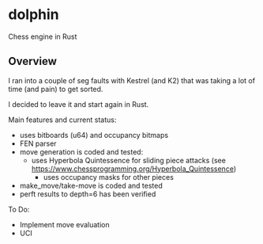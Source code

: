 # dolphin

Chess engine in Rust

## Overview

I ran into a couple of seg faults with Kestrel (and K2) that was taking a lot of time (and pain) to get sorted.

I decided to leave it and start again in Rust.

Main features and current status:

- uses bitboards (u64) and occupancy bitmaps
- FEN parser
- move generation is coded and tested:
  - uses Hyperbola Quintessence for sliding piece attacks (see <https://www.chessprogramming.org/Hyperbola_Quintessence>)
    - uses occupancy masks for other pieces
- make_move/take-move is coded and tested
- perft results to depth=6 has been verified

To Do:

- Implement move evaluation
- UCI


